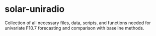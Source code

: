 # solar-uniradio
Collection of all necessary files, data, scripts, and functions needed for univariate F10.7 forecasting and comparison with baseline methods.
